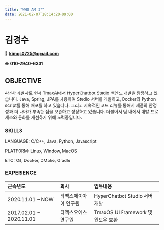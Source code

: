 ```yaml
---
title: "WHO AM I?"
date: 2021-02-07T18:14:20+09:00
---
```


# 김경수

📧  **kimgs0725@gmail.com**

☎️  **010-2940-6331**

## OBJECTIVE

4년차 개발자로 현재 TmaxAI에서 HyperChatbot Studio 백엔드 개발을 담당하고 있습니다. Java, Spring, JPA를 사용하여 Studio 서버를 개발하고, Docker와 Python script를 통해 배포를 하고 있습니다. 그리고 지속적인 코드 리뷰를 통해서 제품의 안정성과 더 나아가 부족한 점을 보완하고 성장하고 있습니다. 더불어서 팀 내에서 개발 프로세스와 문화를 개선하기 위해 노력중입니다.

### SKILLS

LANGUAGE: C/C++, Java, Python, Javascript

PLATFORM: Linux, Window, MacOS

ETC: Git, Docker, CMake, Gradle

### EXPERIENCE

|근속년도|회사|업무내용|
|:---|:---|:---|
|2020.11.01 ~ NOW|티맥스에이아이 연구원|HyperChatbot Studio 서버 개발|
|2017.02.01 ~ 2020.11.01|티맥스오에스 연구원|TmaxOS UI Framework 및 윈도우 호환|